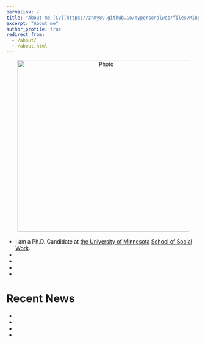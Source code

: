```yaml
---
permalink: /
title: "About me [CV](https://zhmy89.github.io/mypersonalweb/files/Mingyang_CV_02_10_2020.pdf)"
excerpt: "About me"
author_profile: true
redirect_from: 
  - /about/
  - /about.html
---
```


<p align="center">
  <img src="https://github.com/zhmy89/mypersonalweb/blob/master/images/yini-161.jpg?raw=true" alt="Photo" style="width: 450px;"/> 
</p>

* I am a Ph.D. Candidate at [the University of Minnesota](https://www.umn.edu/) [School of Social Work](https://www.cehd.umn.edu/ssw/).
* 
* 
* 
* 

# Recent News
* 
* 
* 
* 


